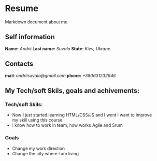 # Resume
Markdown document about me
## Self information
__Name:__ _Andrii_
__Last name:__ _Suvala_
__State:__ _Kiev, Ukrane_

## Contacts
__mail__: _andriisuvala@gmail.com_
__phone:__ _+380631232946_

## My Tech/soft Skils, goals and achivements:
 ### Tech/soft Skils:
  * Now I just started  learning HTML/CSS/JS and I wont I want to improve my skill using this course
  * I know how to work in team, how works Agile and Srum
 ### Goals
  * Change my work direction
  * Change the city where I am living
  

